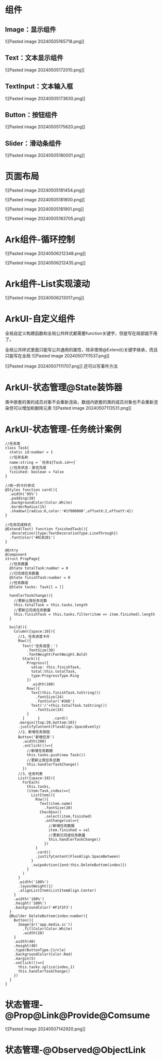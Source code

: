 # 组件

## Image：显示组件
![[Pasted image 20240505165718.png]]

## Text：文本显示组件
![[Pasted image 20240505172010.png]]

## TextInput：文本输入框
![[Pasted image 20240505173630.png]]

## Button：按钮组件
![[Pasted image 20240505175620.png]]

## Slider：滑动条组件

![[Pasted image 20240505180001.png]]

# 页面布局
![[Pasted image 20240505181454.png]]

![[Pasted image 20240505181800.png]]

![[Pasted image 20240505181901.png]]

![[Pasted image 20240505183705.png]]

# Ark组件-循环控制
![[Pasted image 20240506212348.png]]

![[Pasted image 20240506212435.png]]

# Ark组件-List实现滚动

![[Pasted image 20240506213017.png]]

# ArkUI-自定义组件

全局自定义构建函数和全局公共样式都需要function关键字，但是写在局部就不用了。

全局公共样式里面只能写公共通用的属性，除非使用@Extend()关键字继承，而且只能写在全局
![[Pasted image 20240507111537.png]]

![[Pasted image 20240507111707.png]]
还可以写事件方法

# ArkUI-状态管理@State装饰器
类中嵌套的类的成员对象不会重新渲染，数组内嵌套的类的成员对象也不会重新渲染但可以增加和删除元素
![[Pasted image 20240507113531.png]]

# ArkUI-状态管理-任务统计案例
```TS
//任务类  
class Task{  
  static id:number = 1  
  //任务名称  
  name:string = `任务${Task.id++}`  
  //任务状态：是否完成  
  finished: boolean = false  
}  
  
//统一的卡片样式  
@Styles function card(){  
  .width('95%')  
  .padding(20)  
  .backgroundColor(Color.White)  
  .borderRadius(15)  
  .shadow({radius:6,color:'#1f000000',offsetX:2,offsetY:4})  
}  
  
//任务完成样式  
@Extend(Text) function finishedTask(){  
  .decoration({type:TextDecorationType.LineThrough})  
  .fontColor('#B1B2B1')  
}  
  
@Entry  
@Component  
struct PropPage{  
  //任务数量  
  @State totalTask:number = 0  
  //已完成任务数量  
  @State finishTask:number = 0  
  //任务数组  
  @State tasks: Task[] = []  
  
  handlerTaskChange(){  
    //更新让我任务总数  
    this.totalTask = this.tasks.length  
    //更新已完成任务数量  
    this.finishTask = this.tasks.filter(item => item.finished).length  
  }  
  
  build(){  
    Column({space:10}){  
      //1、任务进度卡片  
      Row(){  
        Text('任务进度：')  
          .fontSize(30)  
          .fontWeight(FontWeight.Bold)  
        Stack(){  
          Progress({  
            value: this.finishTask,  
            total:this.totalTask,  
            type:ProgressType.Ring  
          })  
            .width(100)  
          Row(){  
            Text(this.finishTask.toString())  
              .fontSize(24)  
              .fontColor('#36D')  
            Text('/'+this.totalTask.toString())  
              .fontSize(24)  
          }  
        }      }      .card()  
      .margin({top:20,bottom:10})  
      .justifyContent(FlexAlign.SpaceEvenly)  
      //2、新增任务按钮  
      Button('新增任务')  
        .width(200)  
        .onClick(()=>{  
          //新增任务数据  
          this.tasks.push(new Task())  
          //更新让我任务总数  
          this.handlerTaskChange()  
        })  
      //3、任务列表  
      List({space:10}){  
        ForEach(  
          this.tasks,  
          (item:Task,index)=>{  
            ListItem(){  
              Row(){  
                Text(item.name)  
                  .fontSize(20)  
                Checkbox()  
                  .select(item.finished)  
                  .onChange(val=>{  
                    //新增任务数据  
                    item.finished = val  
                    //更新已完成任务数量  
                    this.handlerTaskChange()  
                  })  
              }  
              .card()  
              .justifyContent(FlexAlign.SpaceBetween)  
            }  
            .swipeAction({end:this.DeleteButtom(index)})  
          }  
        )  
      }  
      .width('100%')  
      .layoutWeight(1)  
      .alignListItem(ListItemAlign.Center)  
    }  
    .width('100%')  
    .height('100%')  
    .backgroundColor('#F1F2F3')  
  }  
  @Builder DeleteButtom(index:number){  
    Button(){  
      Image($r('app.media.sc'))  
        .fillColor(Color.White)  
        .width(20)  
    }  
    .width(40)  
    .height(40)  
    .type(ButtonType.Circle)  
    .backgroundColor(Color.Red)  
    .margin(5)  
    .onClick(()=>{  
      this.tasks.splice(index,1)  
      this.handlerTaskChange()  
    })  
  }  
}
```

# 状态管理-@Prop@Link@Provide@Comsume

![[Pasted image 20240507142920.png]]

# 状态管理-@Observed@ObjectLink